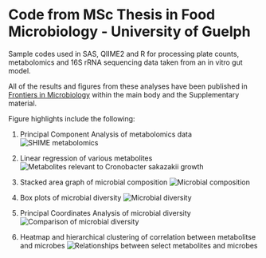 # Code from MSc Thesis in Food Microbiology - University of Guelph 

Sample codes used in SAS, QIIME2 and R for processing plate counts, metabolomics and 16S rRNA sequencing data taken from an in vitro gut model.

All of the results and figures from these analyses have been published in [Frontiers in Microbiology](https://www.frontiersin.org/articles/10.3389/fmicb.2022.947624/full) within the main body and the Supplementary material.

Figure highlights include the following:

1) Principal Component Analysis of metabolomics data
![SHIME metabolomics](https://www.frontiersin.org/files/Articles/947624/fmicb-13-947624-HTML/image_m/fmicb-13-947624-g004.jpg)

2) Linear regression of various metabolites
![Metabolites relevant to Cronobacter sakazakii growth](https://www.frontiersin.org/files/Articles/947624/fmicb-13-947624-HTML/image_m/fmicb-13-947624-g005.jpg)

3) Stacked area graph of microbial composition
![Microbial composition](https://www.frontiersin.org/files/Articles/947624/fmicb-13-947624-HTML/image_m/fmicb-13-947624-g006.jpg)

4) Box plots of microbial diversity 
![Microbial diversity](https://www.frontiersin.org/files/Articles/947624/fmicb-13-947624-HTML/image_m/fmicb-13-947624-g007.jpg)

5) Principal Coordinates Analysis of microbial diversity
![Comparison of microbial diversity](https://www.frontiersin.org/files/Articles/947624/fmicb-13-947624-HTML/image_m/fmicb-13-947624-g008.jpg)

6) Heatmap and hierarchical clustering of correlation between metabolitse and microbes
![Relationships between select metabolites and microbes](https://www.frontiersin.org/files/Articles/947624/fmicb-13-947624-HTML/image_m/fmicb-13-947624-g009.jpg)
